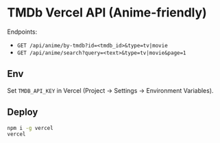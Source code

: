 # TMDb Vercel API (Anime-friendly)

Endpoints:
- `GET /api/anime/by-tmdb?id=<tmdb_id>&type=tv|movie`
- `GET /api/anime/search?query=<text>&type=tv|movie&page=1`

## Env
Set `TMDB_API_KEY` in Vercel (Project → Settings → Environment Variables).

## Deploy
```bash
npm i -g vercel
vercel
